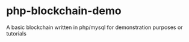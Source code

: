# php-blockchain-demo
A basic blockchain written in php/mysql for demonstration purposes or tutorials
